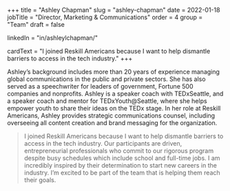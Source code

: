 +++
title = "Ashley Chapman"
slug = "ashley-chapman"
date = 2022-01-18
jobTitle = "Director, Marketing & Communications"
order = 4
group = "Team"
draft = false

linkedIn = "in/ashleylchapman/"

cardText = "I joined Reskill Americans because I want to help dismantle barriers to access in the tech industry."
+++

Ashley’s background includes more than 20 years of experience managing global
communications in the public and private sectors. She has also served as a
speechwriter for leaders of government, Fortune 500 companies and nonprofits.
Ashley is a speaker coach with TEDxSeattle, and a speaker coach and mentor for
TEDxYouth@Seattle, where she helps empower youth to share their ideas on the
TEDx stage. In her role at Reskill Americans, Ashley provides strategic
communications counsel, including overseeing all content creation and brand
messaging for the organization.

> I joined Reskill Americans because I want to help dismantle barriers to access
> in the tech industry. Our participants are driven, entrepreneurial
> professionals who commit to our rigorous program despite busy schedules which
> include school and full-time jobs. I am incredibly inspired by their
> determination to start new careers in the industry. I’m excited to be part of
> the team that is helping them reach their goals.
